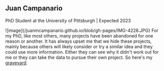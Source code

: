 ## Juan Campanario 
PhD Student at the University of Pittsburgh | Expected 2023 

![image]{/juanmcampanario.github.io/blob/gh-pages/IMG-4228.JPG}
For my PhD, like most others, many projects have been abandoned for one reason or another. It has always upset me that we hide these projects, mainly because others will likely consider or try a similar idea and they could use more information. Either they can see why it didn't work out for me or they can take the data to pursue their own project. So here's my [graveyard](url). 
